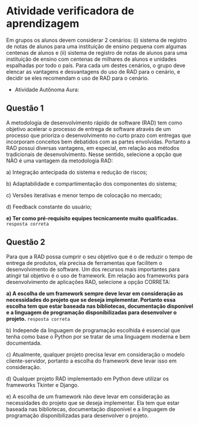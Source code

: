 # Atividade verificadora de aprendizagem
Em grupos os alunos devem considerar 2 cenários: (i) sistema de registro de notas de alunos para uma instituição de ensino pequena com algumas centenas de alunos e (ii) sistema de registro de notas de alunos para uma instituição de ensino com centenas de milhares de alunos e unidades espalhadas por todo o país. Para cada um destes cenários, o grupo deve elencar as vantagens e desvantagens do uso de RAD para o cenário, e decidir se eles recomendam o uso de RAD para o cenário.
* Atividade Autônoma Aura:

## Questão 1
A metodologia de desenvolvimento rápido de software (RAD) tem como objetivo acelerar o processo de entrega de software através de um processo que prioriza o desenvolvimento no curto prazo com entregas que incorporam conceitos bem debatidos com as partes envolvidas. Portanto a RAD possui diversas vantagens, em especial, em relação aos métodos tradicionais de desenvolvimento. Nesse sentido, selecione a opção que NÃO é uma vantagem da metodologia RAD:

a) Integração antecipada do sistema e redução de riscos;

b) Adaptabilidade e compartimentação dos componentes do sistema;

c) Versões iterativas e menor tempo de colocação no mercado;

d) Feedback constante do usuário;

**e) Ter como pré-requisito equipes tecnicamente muito qualificadas.** `resposta correta`

## Questão 2
Para que a RAD possa cumprir o seu objetivo que é o de reduzir o tempo de entrega de produtos, ela precisa de ferramentas que facilitem o desenvolvimento de software. Um dos recursos mais importantes para atingir tal objetivo é o uso de framework. Em relação aos frameworks para desenvolvimento de aplicações RAD, selecione a opção CORRETA:

**a) A escolha de um framework sempre deve levar em consideração as necessidades do projeto que se deseja implementar. Portanto essa escolha tem que estar baseada nas bibliotecas, documentação disponível e a linguagem de programação disponibilizadas para desenvolver o projeto.** `resposta correta`

b) Independe da linguagem de programação escolhida é essencial que tenha como base o Python por se tratar de uma linguagem moderna e bem documentada.

c) Atualmente, qualquer projeto precisa levar em consideração o modelo cliente-servidor, portanto a escolha do framework deve levar isso em consideração.

d) Qualquer projeto RAD implementado em Python deve utilizar os frameworks Tkinter e Django.

e) A escolha de um framework não deve levar em consideração as necessidades do projeto que se deseja implementar. Ela tem que estar baseada nas bibliotecas, documentação disponível e a linguagem de programação disponibilizadas para desenvolver o projeto.